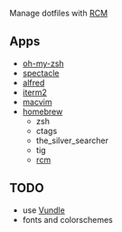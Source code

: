 Manage dotfiles with [RCM](http://robots.thoughtbot.com/rcm-for-rc-files-in-dotfiles-repos)

## Apps
- [oh-my-zsh](https://github.com/robbyrussell/oh-my-zsh)
- [spectacle](http://spectacleapp.com/)
- [alfred](http://www.alfredapp.com/)
- [iterm2](http://iterm2.com/)
- [macvim](https://github.com/b4winckler/macvim)
- [homebrew](http://brew.sh/)
  - zsh
  - ctags
  - the_silver_searcher
  - tig
  - [rcm](https://github.com/thoughtbot/rcm)

## TODO
  - use [Vundle](https://github.com/gmarik/Vundle.vim)
  - fonts and colorschemes
  
